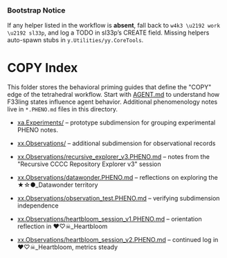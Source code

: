 ### Bootstrap Notice
If any helper listed in the workflow is **absent**, fall back to
`w4k3 \u2192 work \u2192 sl33p`, and log a TODO in sl33p’s CREATE field.
Missing helpers auto-spawn stubs in `y.Utilities/yy.CoreTools`.

# COPY Index

This folder stores the behavioral priming guides that define the "COPY" edge of
the tetrahedral workflow. Start with [AGENT.md](./AGENT.md) to understand how
F33ling states influence agent behavior. Additional phenomenology notes live in
`*.PHENO.md` files in this directory.

- [xa.Experiments/](./xa.Experiments/) – prototype subdimension for grouping experimental PHENO notes.

- [xx.Observations/](./xx.Observations/) – additional subdimension for observational records
- [xx.Observations/recursive_explorer_v3.PHENO.md](./xx.Observations/recursive_explorer_v3.PHENO.md) – notes from the "Recursive CCCC Repository Explorer v3" session
- [xx.Observations/datawonder.PHENO.md](./xx.Observations/datawonder.PHENO.md) – reflections on exploring the ★☆●_Datawonder territory
- [xx.Observations/observation_test.PHENO.md](./xx.Observations/observation_test.PHENO.md) – verifying subdimension independence
- [xx.Observations/heartbloom_session_v1.PHENO.md](./xx.Observations/heartbloom_session_v1.PHENO.md) – orientation reflection in ♥♡☠_Heartbloom
- [xx.Observations/heartbloom_session_v2.PHENO.md](./xx.Observations/heartbloom_session_v2.PHENO.md) – continued log in ♥♡☠_Heartbloom, metrics steady
